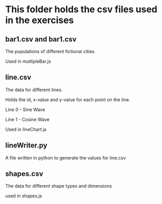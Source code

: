 # This folder holds the csv files used in the exercises

## bar1.csv and bar1.csv
The populations of different fictional cities

Used in mutlipleBar.js

## line.csv
The data for different lines.

Holds the id, x-value and y-value for each point on the line.

Line 0 - Sine Wave

Line 1 - Cosine Wave

Used in lineChart.js

## lineWriter.py
A file written in python to generate the values for line.csv

## shapes.csv
The data for different shape types and dimensions

used in shapes.js